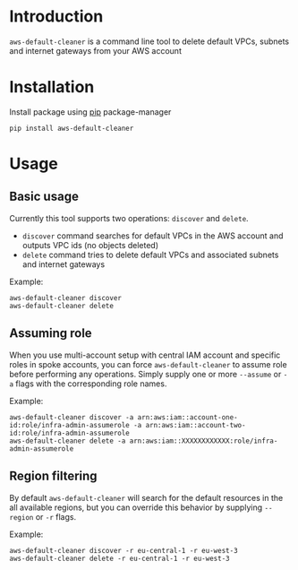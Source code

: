 # Introduction

`aws-default-cleaner` is a command line tool to delete default VPCs, subnets and internet gateways from your AWS account

# Installation

Install package using [pip](https://pypi.org/project/aws-default-cleaner/) package-manager

``` shell
pip install aws-default-cleaner
```

# Usage

## Basic usage

Currently this tool supports two operations: `discover` and `delete`.

- `discover` command searches for default VPCs in the AWS account and outputs VPC ids (no objects deleted)
- `delete` command tries to delete default VPCs and associated subnets and internet gateways

Example:
``` shell
aws-default-cleaner discover
aws-default-cleaner delete
```

## Assuming role

When you use multi-account setup with central IAM account and specific roles in spoke accounts, you can force `aws-default-cleaner` to assume role before performing any operations. Simply supply one or more `--assume` or `-a` flags with the corresponding role names.

Example:
``` shell
aws-default-cleaner discover -a arn:aws:iam::account-one-id:role/infra-admin-assumerole -a arn:aws:iam::account-two-id:role/infra-admin-assumerole
aws-default-cleaner delete -a arn:aws:iam::XXXXXXXXXXXX:role/infra-admin-assumerole
```

## Region filtering

By default `aws-default-cleaner` will search for the default resources in the all available regions, but you can override this behavior by supplying `--region` or `-r` flags.

Example:
``` shell
aws-default-cleaner discover -r eu-central-1 -r eu-west-3
aws-default-cleaner delete -r eu-central-1 -r eu-west-3
```
